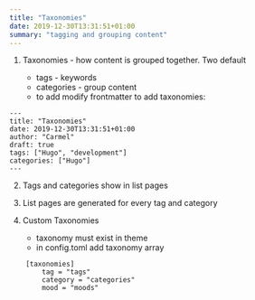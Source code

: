 ```yaml
---
title: "Taxonomies"
date: 2019-12-30T13:31:51+01:00
summary: "tagging and grouping content"
---
```


1. Taxonomies - how content is grouped together. Two default

    * tags - keywords
    * categories - group content
    * to add modify frontmatter to add taxonomies:

```
---
title: "Taxonomies"
date: 2019-12-30T13:31:51+01:00
author: "Carmel"
draft: true
tags: ["Hugo", "development"]
categories: ["Hugo"]
---
```

2. Tags and categories show in list pages

3. List pages are generated for every tag and category

4. Custom Taxonomies
    * taxonomy must exist in theme
    * in config.toml add taxonomy array

```
    [taxonomies]
        tag = "tags"
        category = "categories"
        mood = "moods"
```

